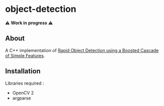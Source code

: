 # object-detection

:warning: **Work in progress** :warning:

## About

A C++ implementation of [Rapid Object Detection using a Boosted Cascade of Simple
Features](https://www.cs.cmu.edu/~efros/courses/LBMV07/Papers/viola-cvpr-01.pdf).

## Installation

Libraries required :
- OpenCV 2
- argparse
